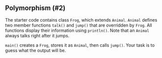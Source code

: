 ## Polymorphism (#2)

The starter code contains class `Frog`, which extends `Animal`. `Animal`
defines two member functions `talk()` and `jump()` that are overridden by
`Frog`. All functions display their information using `println()`. Note that an
`Animal` always talks right after it jumps.

`main()` creates a `Frog`, stores it as `Animal`, then calls `jump()`. Your
task is to guess what the output will be.
